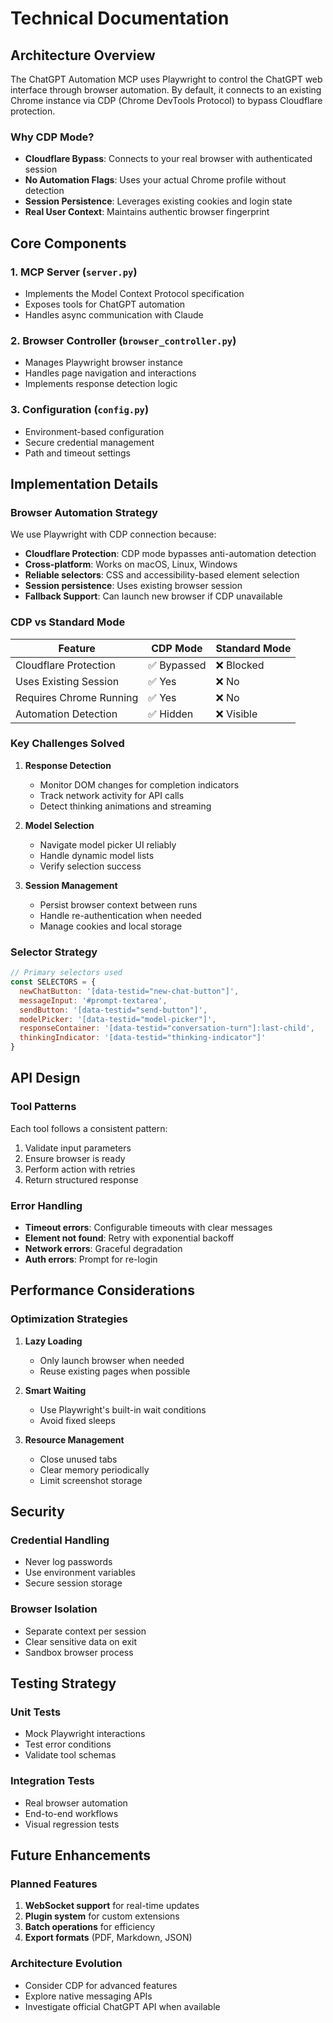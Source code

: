 # Technical Documentation

## Architecture Overview

The ChatGPT Automation MCP uses Playwright to control the ChatGPT web interface through browser automation. By default, it connects to an existing Chrome instance via CDP (Chrome DevTools Protocol) to bypass Cloudflare protection.

### Why CDP Mode?

- **Cloudflare Bypass**: Connects to your real browser with authenticated session
- **No Automation Flags**: Uses your actual Chrome profile without detection
- **Session Persistence**: Leverages existing cookies and login state
- **Real User Context**: Maintains authentic browser fingerprint

## Core Components

### 1. MCP Server (`server.py`)
- Implements the Model Context Protocol specification
- Exposes tools for ChatGPT automation
- Handles async communication with Claude

### 2. Browser Controller (`browser_controller.py`)
- Manages Playwright browser instance
- Handles page navigation and interactions
- Implements response detection logic

### 3. Configuration (`config.py`)
- Environment-based configuration
- Secure credential management
- Path and timeout settings

## Implementation Details

### Browser Automation Strategy

We use Playwright with CDP connection because:
- **Cloudflare Protection**: CDP mode bypasses anti-automation detection
- **Cross-platform**: Works on macOS, Linux, Windows
- **Reliable selectors**: CSS and accessibility-based element selection  
- **Session persistence**: Uses existing browser session
- **Fallback Support**: Can launch new browser if CDP unavailable

### CDP vs Standard Mode

| Feature | CDP Mode | Standard Mode |
|---------|----------|---------------|
| Cloudflare Protection | ✅ Bypassed | ❌ Blocked |
| Uses Existing Session | ✅ Yes | ❌ No |
| Requires Chrome Running | ✅ Yes | ❌ No |
| Automation Detection | ✅ Hidden | ❌ Visible |

### Key Challenges Solved

1. **Response Detection**
   - Monitor DOM changes for completion indicators
   - Track network activity for API calls
   - Detect thinking animations and streaming

2. **Model Selection**
   - Navigate model picker UI reliably
   - Handle dynamic model lists
   - Verify selection success

3. **Session Management**
   - Persist browser context between runs
   - Handle re-authentication when needed
   - Manage cookies and local storage

### Selector Strategy

```javascript
// Primary selectors used
const SELECTORS = {
  newChatButton: '[data-testid="new-chat-button"]',
  messageInput: '#prompt-textarea',
  sendButton: '[data-testid="send-button"]',
  modelPicker: '[data-testid="model-picker"]',
  responseContainer: '[data-testid="conversation-turn"]:last-child',
  thinkingIndicator: '[data-testid="thinking-indicator"]'
}
```

## API Design

### Tool Patterns

Each tool follows a consistent pattern:
1. Validate input parameters
2. Ensure browser is ready
3. Perform action with retries
4. Return structured response

### Error Handling

- **Timeout errors**: Configurable timeouts with clear messages
- **Element not found**: Retry with exponential backoff
- **Network errors**: Graceful degradation
- **Auth errors**: Prompt for re-login

## Performance Considerations

### Optimization Strategies

1. **Lazy Loading**
   - Only launch browser when needed
   - Reuse existing pages when possible

2. **Smart Waiting**
   - Use Playwright's built-in wait conditions
   - Avoid fixed sleeps

3. **Resource Management**
   - Close unused tabs
   - Clear memory periodically
   - Limit screenshot storage

## Security

### Credential Handling
- Never log passwords
- Use environment variables
- Secure session storage

### Browser Isolation
- Separate context per session
- Clear sensitive data on exit
- Sandbox browser process

## Testing Strategy

### Unit Tests
- Mock Playwright interactions
- Test error conditions
- Validate tool schemas

### Integration Tests
- Real browser automation
- End-to-end workflows
- Visual regression tests

## Future Enhancements

### Planned Features
1. **WebSocket support** for real-time updates
2. **Plugin system** for custom extensions
3. **Batch operations** for efficiency
4. **Export formats** (PDF, Markdown, JSON)

### Architecture Evolution
- Consider CDP for advanced features
- Explore native messaging APIs
- Investigate official ChatGPT API when available